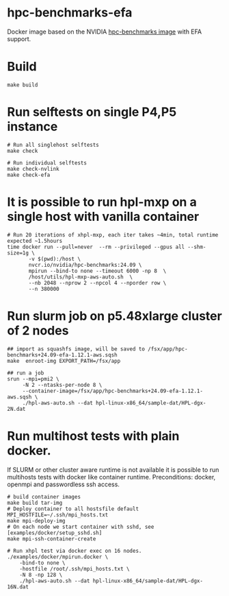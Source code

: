 # hpc-benchmarks-efa
Docker image based on the NVIDIA [hpc-benchmarks image](https://catalog.ngc.nvidia.com/orgs/nvidia/containers/hpc-benchmarks) with EFA support.

# Build
```
make build
```
# Run selftests on single P4,P5 instance
```
# Run all singlehost selftests
make check

# Run individual selftests
make check-nvlink
make check-efa

```
# It is possible to run hpl-mxp on a single host with vanilla container
```
# Run 20 iterations of xhpl-mxp, each iter takes ~4min, total runtime expected ~1.5hours
time docker run --pull=never  --rm --privileged --gpus all --shm-size=1g \
       -v $(pwd):/host \
       nvcr.io/nvidia/hpc-benchmarks:24.09 \
       mpirun --bind-to none --timeout 6000 -np 8  \
       /host/utils/hpl-mxp-aws-auto.sh  \
       --nb 2048 --nprow 2 --npcol 4 --nporder row \
       --n 380000
```
# Run slurm job on p5.48xlarge cluster of 2 nodes
```
## import as squashfs image, will be saved to /fsx/app/hpc-benchmarks+24.09-efa-1.12.1-aws.sqsh
make  enroot-img EXPORT_PATH=/fsx/app

## run a job
srun --mpi=pmi2 \
     -N 2 --ntasks-per-node 8 \
     --container-image=/fsx/app/hpc-benchmarks+24.09-efa-1.12.1-aws.sqsh \
     ./hpl-aws-auto.sh --dat hpl-linux-x86_64/sample-dat/HPL-dgx-2N.dat
```


# Run multihost tests with plain docker.
If SLURM or other cluster aware runtime is not available it is possible to run multihosts tests with docker like container runtime.
Preconditions: docker, openmpi and passwordless ssh access.

```
# build container images
make build tar-img
# Deploy container to all hostsfile default MPI_HOSTFILE=~/.ssh/mpi_hosts.txt
make mpi-deploy-img
# On each node we start container with sshd, see [examples/docker/setup_sshd.sh]
make mpi-ssh-container-create

# Run xhpl test via docker exec on 16 nodes.
./examples/docker/mpirun.docker \
	-bind-to none \
	-hostfile /root/.ssh/mpi_hosts.txt \
	-N 8 -np 128 \
	./hpl-aws-auto.sh --dat hpl-linux-x86_64/sample-dat/HPL-dgx-16N.dat
```